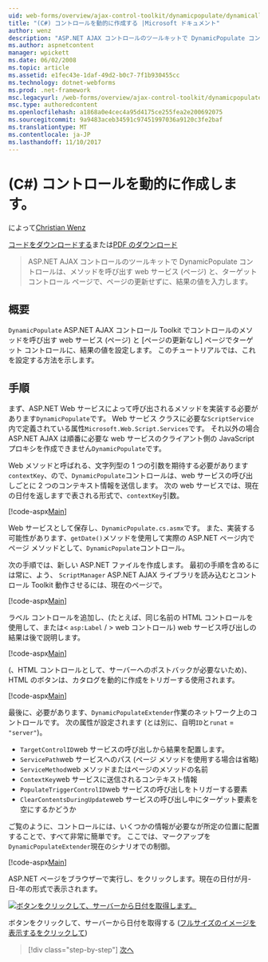 ```yaml
---
uid: web-forms/overview/ajax-control-toolkit/dynamicpopulate/dynamically-populating-a-control-cs
title: "(C#) コントロールを動的に作成する |Microsoft ドキュメント"
author: wenz
description: "ASP.NET AJAX コントロールのツールキットで DynamicPopulate コントロールは、メソッドを呼び出す web サービス (ページ) と、t の対象のコントロールに、結果の値を設定しています."
ms.author: aspnetcontent
manager: wpickett
ms.date: 06/02/2008
ms.topic: article
ms.assetid: e1fec43e-1daf-49d2-b0c7-7f1b930455cc
ms.technology: dotnet-webforms
ms.prod: .net-framework
msc.legacyurl: /web-forms/overview/ajax-control-toolkit/dynamicpopulate/dynamically-populating-a-control-cs
msc.type: authoredcontent
ms.openlocfilehash: a1868a0e4cec4a95d4175ce255fea2e200692075
ms.sourcegitcommit: 9a9483aceb34591c97451997036a9120c3fe2baf
ms.translationtype: MT
ms.contentlocale: ja-JP
ms.lasthandoff: 11/10/2017
---
```

<a name="dynamically-populating-a-control-c"></a>(C#) コントロールを動的に作成します。
====================
によって[Christian Wenz](https://github.com/wenz)

[コードをダウンロードする](http://download.microsoft.com/download/d/8/f/d8f2f6f9-1b7c-46ad-9252-e1fc81bdea3e/dynamicpopulate0.cs.zip)または[PDF のダウンロード](http://download.microsoft.com/download/b/6/a/b6ae89ee-df69-4c87-9bfb-ad1eb2b23373/dynamicpopulate0CS.pdf)

> ASP.NET AJAX コントロールのツールキットで DynamicPopulate コントロールは、メソッドを呼び出す web サービス (ページ) と、ターゲット コントロール ページで、ページの更新せずに、結果の値を入力します。


## <a name="overview"></a>概要

`DynamicPopulate` ASP.NET AJAX コントロール Toolkit でコントロールのメソッドを呼び出す web サービス (ページ) と [ページの更新なし] ページでターゲット コントロールに、結果の値を設定します。 このチュートリアルでは、これを設定する方法を示します。

## <a name="steps"></a>手順

まず、ASP.NET Web サービスによって呼び出されるメソッドを実装する必要があります`DynamicPopulate`です。 Web サービス クラスに必要な`ScriptService`内で定義されている属性`Microsoft.Web.Script.Services`です。 それ以外の場合 ASP.NET AJAX は順番に必要な web サービスのクライアント側の JavaScript プロキシを作成できません`DynamicPopulate`です。

Web メソッドと呼ばれる、文字列型の 1 つの引数を期待する必要があります`contextKey`、ので、`DynamicPopulate`コントロールは、web サービスの呼び出しごとに 2 つのコンテキスト情報を送信します。 次の web サービスでは、現在の日付を返しますで表される形式で、`contextKey`引数。

[!code-aspx[Main](dynamically-populating-a-control-cs/samples/sample1.aspx)]

Web サービスとして保存し、`DynamicPopulate.cs.asmx`です。 また、実装する可能性があります、`getDate()`メソッドを使用して実際の ASP.NET ページ内でページ メソッドとして、`DynamicPopulate`コントロール。

次の手順では、新しい ASP.NET ファイルを作成します。 最初の手順を含めるには常に、よう、 `ScriptManager` ASP.NET AJAX ライブラリを読み込むとコントロール Toolkit 動作させるには、現在のページで。

[!code-aspx[Main](dynamically-populating-a-control-cs/samples/sample2.aspx)]

ラベル コントロールを追加し、(たとえば、同じ名前の HTML コントロールを使用して、または&lt; `asp:Label`  / &gt; web コントロール) web サービス呼び出しの結果は後で説明します。

[!code-aspx[Main](dynamically-populating-a-control-cs/samples/sample3.aspx)]

(、HTML コントロールとして、サーバーへのポストバックが必要ないため)、HTML のボタンは、カタログを動的に作成をトリガーする使用されます。

[!code-aspx[Main](dynamically-populating-a-control-cs/samples/sample4.aspx)]

最後に、必要があります、`DynamicPopulateExtender`作業のネットワーク上のコントロールです。 次の属性が設定されます (とは別に、自明`ID`と`runat` = `"server"`)。

- `TargetControlID`web サービスの呼び出しから結果を配置します。
- `ServicePath`web サービスへのパス (ページ メソッドを使用する場合は省略)
- `ServiceMethod`web メソッドまたはページのメソッドの名前
- `ContextKey`web サービスに送信されるコンテキスト情報
- `PopulateTriggerControlID`web サービスの呼び出しをトリガーする要素
- `ClearContentsDuringUpdate`web サービスの呼び出し中にターゲット要素を空にするかどうか

ご覧のように、コントロールには、いくつかの情報が必要なが所定の位置に配置することで、すべて非常に簡単です。 ここでは、マークアップを`DynamicPopulateExtender`現在のシナリオでの制御。

[!code-aspx[Main](dynamically-populating-a-control-cs/samples/sample5.aspx)]

ASP.NET ページをブラウザーで実行し、をクリックします。現在の日付が月-日-年の形式で表示されます。


[![ボタンをクリックして、サーバーから日付を取得します。](dynamically-populating-a-control-cs/_static/image2.png)](dynamically-populating-a-control-cs/_static/image1.png)

ボタンをクリックして、サーバーから日付を取得する ([フルサイズのイメージを表示するをクリックして](dynamically-populating-a-control-cs/_static/image3.png))

>[!div class="step-by-step"]
[次へ](dynamically-populating-a-control-using-javascript-code-cs.md)
